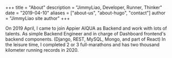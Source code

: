 +++
title = "About"
description = "JimmyLiao, Developer, Runner, Thinker"
date = "2019-04-10"
aliases = ["about-us", "about-hugo", "contact"]
author = "JimmyLiao site author"
+++

On 2019 April, I came to join Appier AIQUA as Backend and work with lots of talents. As simple Backend Engineer and in charge of Dashboard frontend's backend components. (Django, REST, MySQL, Mongo, and part of React)
In the leisure time, I completed 2 or 3 full-marathons and has two thousand kilometer running records in 2020.

